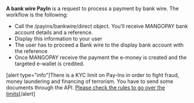 **A bank wire PayIn** is a request to process a payment by bank wire. The workflow is the following:
* Call the /payins/bankwire/direct object. You’ll receive MANGOPAY bank account details and a reference.
* Display this information to your user
* The user has to proceed a Bank wire to the display bank account with the reference
* Once MANGOPAY receive the payment the e-money is created and the targeted e-wallet is credited.

[alert type="info"]There is a KYC limit on Pay-Ins in order to fight fraud, money laundering and financing of terrorism. You have to send some documents through the API. [Please check the rules to go over the limits](/guide/kyc)[/alert]